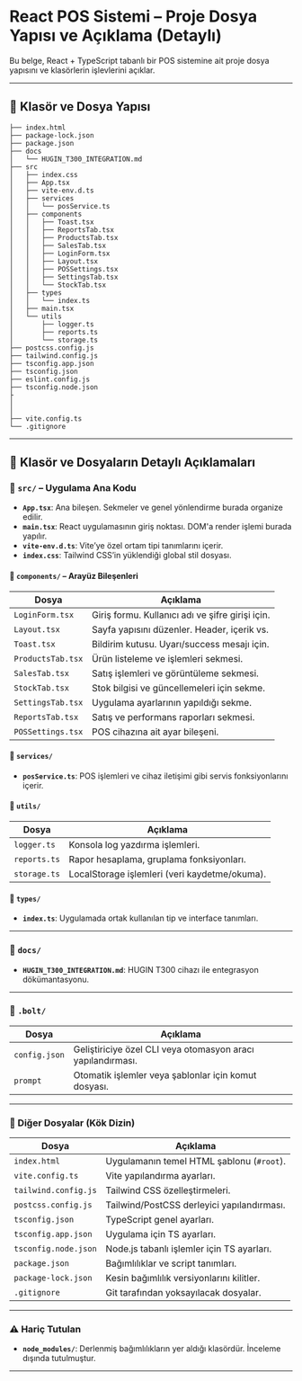 # React POS Sistemi – Proje Dosya Yapısı ve Açıklama (Detaylı)

Bu belge, React + TypeScript tabanlı bir POS sistemine ait proje dosya yapısını ve klasörlerin işlevlerini açıklar.

---

## 📁 Klasör ve Dosya Yapısı

```
├── index.html
├── package-lock.json
├── package.json
├── docs
│   └── HUGIN_T300_INTEGRATION.md
├── src
│   ├── index.css
│   ├── App.tsx
│   ├── vite-env.d.ts
│   ├── services
│   │   └── posService.ts
│   ├── components
│   │   ├── Toast.tsx
│   │   ├── ReportsTab.tsx
│   │   ├── ProductsTab.tsx
│   │   ├── SalesTab.tsx
│   │   ├── LoginForm.tsx
│   │   ├── Layout.tsx
│   │   ├── POSSettings.tsx
│   │   ├── SettingsTab.tsx
│   │   └── StockTab.tsx
│   ├── types
│   │   └── index.ts
│   ├── main.tsx
│   └── utils
│       ├── logger.ts
│       ├── reports.ts
│       └── storage.ts
├── postcss.config.js
├── tailwind.config.js
├── tsconfig.app.json
├── tsconfig.json
├── eslint.config.js
├── tsconfig.node.json
├
│   
│   
├── vite.config.ts
└── .gitignore

```

---

## 📂 Klasör ve Dosyaların Detaylı Açıklamaları

### 🔹 `src/` – Uygulama Ana Kodu

- **`App.tsx`**: Ana bileşen. Sekmeler ve genel yönlendirme burada organize edilir.
- **`main.tsx`**: React uygulamasının giriş noktası. DOM'a render işlemi burada yapılır.
- **`vite-env.d.ts`**: Vite’ye özel ortam tipi tanımlarını içerir.
- **`index.css`**: Tailwind CSS’in yüklendiği global stil dosyası.

#### 📁 `components/` – Arayüz Bileşenleri

| Dosya               | Açıklama |
|---------------------|----------|
| `LoginForm.tsx`     | Giriş formu. Kullanıcı adı ve şifre girişi için. |
| `Layout.tsx`        | Sayfa yapısını düzenler. Header, içerik vs. |
| `Toast.tsx`         | Bildirim kutusu. Uyarı/success mesajı için. |
| `ProductsTab.tsx`   | Ürün listeleme ve işlemleri sekmesi. |
| `SalesTab.tsx`      | Satış işlemleri ve görüntüleme sekmesi. |
| `StockTab.tsx`      | Stok bilgisi ve güncellemeleri için sekme. |
| `SettingsTab.tsx`   | Uygulama ayarlarının yapıldığı sekme. |
| `ReportsTab.tsx`    | Satış ve performans raporları sekmesi. |
| `POSSettings.tsx`   | POS cihazına ait ayar bileşeni. |

#### 📁 `services/`

- **`posService.ts`**: POS işlemleri ve cihaz iletişimi gibi servis fonksiyonlarını içerir.

#### 📁 `utils/`

| Dosya           | Açıklama |
|------------------|----------|
| `logger.ts`      | Konsola log yazdırma işlemleri. |
| `reports.ts`     | Rapor hesaplama, gruplama fonksiyonları. |
| `storage.ts`     | LocalStorage işlemleri (veri kaydetme/okuma). |

#### 📁 `types/`

- **`index.ts`**: Uygulamada ortak kullanılan tip ve interface tanımları.

---

### 📁 `docs/`

- **`HUGIN_T300_INTEGRATION.md`**: HUGIN T300 cihazı ile entegrasyon dökümantasyonu.

---

### 📁 `.bolt/`

| Dosya           | Açıklama |
|------------------|----------|
| `config.json`    | Geliştiriciye özel CLI veya otomasyon aracı yapılandırması. |
| `prompt`         | Otomatik işlemler veya şablonlar için komut dosyası. |

---

### 📄 Diğer Dosyalar (Kök Dizin)

| Dosya                  | Açıklama |
|------------------------|----------|
| `index.html`           | Uygulamanın temel HTML şablonu (`#root`). |
| `vite.config.ts`       | Vite yapılandırma ayarları. |
| `tailwind.config.js`   | Tailwind CSS özelleştirmeleri. |
| `postcss.config.js`    | Tailwind/PostCSS derleyici yapılandırması. |
| `tsconfig.json`        | TypeScript genel ayarları. |
| `tsconfig.app.json`    | Uygulama için TS ayarları. |
| `tsconfig.node.json`   | Node.js tabanlı işlemler için TS ayarları. |
| `package.json`         | Bağımlılıklar ve script tanımları. |
| `package-lock.json`    | Kesin bağımlılık versiyonlarını kilitler. |
| `.gitignore`           | Git tarafından yoksayılacak dosyalar. |

---

### ⚠️ Hariç Tutulan

- **`node_modules/`**: Derlenmiş bağımlılıkların yer aldığı klasördür. İnceleme dışında tutulmuştur.

---

